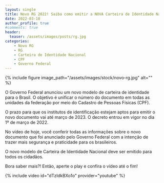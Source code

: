 ```yaml
---
layout: single
title: Novo RG 2022! Saiba como emitir a NOVA Carteira de Identidade Nacional
date: 2022-03-18
author_profile: true
#comments: true
header:
  teaser: /assets/images/posts/rg.jpg
categories: 
    - Novo RG
    - RG
    - Carteira de Identidade Nacional
    - CPF
    - Governo Federal
---
```


{% include figure image_path="/assets/images/stock/novo-rg.jpg" alt=""  %}

O Governo Federal anunciou um novo modelo de carteira de identidade para o Brasil. O objetivo é unificar o número do documento em todas as unidades da federação por meio do Cadastro de Pessoas Físicas (CPF). 

O prazo para que os institutos de identificação estejam aptos para emitir o novo documento vai até março de 2023. O decreto entrou em vigor no dia 1º de março de 2022.

No vídeo de hoje, você conferir todas as informações sobre o novo documento que foi anunciado pelo Governo Federal com a intenção de trazer mais segurança e praticidade para os brasileiros. 

O novo modelo de Carteira de Identidade Nacional deve ser emitido para todos os cidadãos.

Bora saber mais?! Então, aperte o play e confira o vídeo até o fim!

{% include video id="dTzIdkBXo1o" provider="youtube" %}